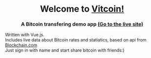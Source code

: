 <h1 align="center">Welcome to <a href="https://nadaveliash.github.io/vitcoin-vue/" target="blank">Vitcoin!</a></h1>
<h3 align="center">A Bitcoin transfering demo app <a href="https://nadaveliash.github.io/vitcoin-vue/" target="blank">(Go to the live site)</a></h3>


<p>Written with Vue.js.
  <br/> Includes live data about Bitcoin rates and statiatics, based on api from <a href="https://www.blockchain.com/en/">Blockchain.com</a>
  <br/> Just sign in with name and start share bitcoin with friends:)
</p>
